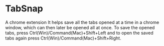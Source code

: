# TabSnap
A chrome extension
It helps save all the tabs opened at a time in a chrome window, which can then later be opened all at once.
To save the opened tabs, press Ctrl(Win)/Command(Mac)+Shift+Left and to open the saved tabs again press Ctrl(Win)/Command(Mac)+Shift+Right.
